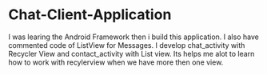 # Chat-Client-Application

I was learing the Android Framework then i build this application.
I also have commented code of ListView for Messages.
I develop chat_activity with Recycler View and contact_activity with List view.
Its helps me alot to learn how to work with recylerview when we have more then one view.
